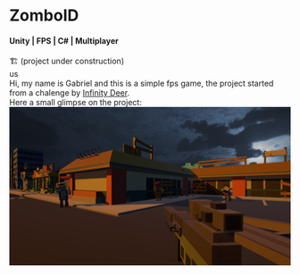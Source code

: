 # ZomboID
#### Unity | FPS | C# | Multiplayer 
🏗️ (project under construction)<br>
us<br>
Hi, my name is Gabriel and this is a simple fps game, the project started from a
chalenge by [Infinity Deer](https://infinitydeer.com.br).<br>
Here a small glimpse on the project:
![project preview](https://github.com/gabriel-torres3077/ZomboID/blob/main/Project%20zomboid%20ID/Screenshots/30-06-2022%20153006.jpg)

